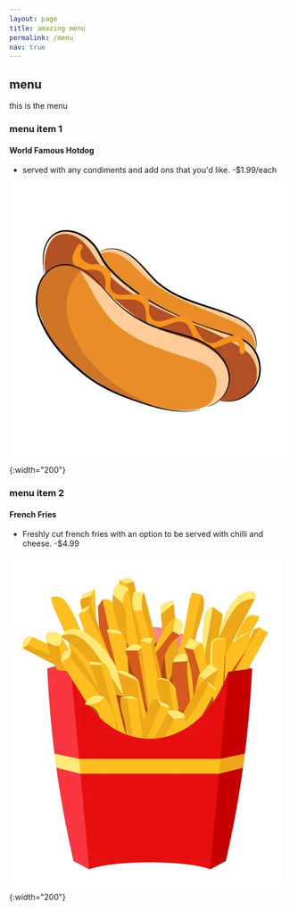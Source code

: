 ```yaml
---
layout: page
title: amazing menu
permalink: /menu
nav: true
---
```


## menu

this is the menu

### menu item 1

#### World Famous Hotdog
- served with any condiments and add ons that you'd like. 
-$1.99/each

![image local](./assets/images/hotdog-menu.jpg){:width="200"}

### menu item 2

#### French Fries
- Freshly cut french fries with an option to be served with chilli and cheese. 
-$4.99

![image local](./assets/images/french-fries-menu.jpg){:width="200"}